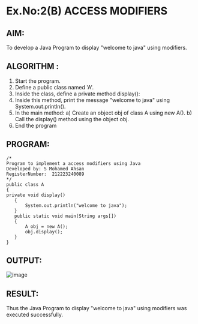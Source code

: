 # Ex.No:2(B) ACCESS MODIFIERS

## AIM:
To develop a Java Program to display "welcome to java" using modifiers.

## ALGORITHM :
1.	Start the program.
2.	Define a public class named 'A'.
3.	Inside the class, define a private method display():
4.	Inside this method, print the message "welcome to java" using System.out.println().
5.	In the main method:
a)	Create an object obj of class A using new A().
b)	Call the display() method using the object obj.
6.	End the program

## PROGRAM:
 ```
/*
Program to implement a access modifiers using Java
Developed by: S Mohamed Ahsan
RegisterNumber:  212223240089
*/
public class A
{ 
private void display() 
    { 
        System.out.println("welcome to java"); 
    } 
    public static void main(String args[])
    {
        A obj = new A();
        obj.display();
    }
}
```

## OUTPUT:
![image](https://github.com/user-attachments/assets/83a94146-7e18-45aa-9ba8-07de9e1d9682)

## RESULT:
Thus the Java Program to display "welcome to java" using modifiers was executed successfully.
